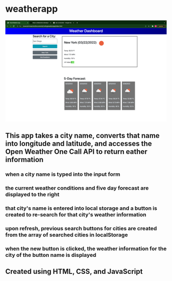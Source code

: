 # weatherapp
![Screenshot of application](/assets/Images/weatherapp.png)
## This app takes a city name, converts that name into longitude and latitude, and accesses the Open Weather One Call API to return eather information

### when a city name is typed into the input form
### the current weather conditions and five day forecast are displayed to the right
### that city's name is entered into local storage and a button is created to re-search for that city's weather information
### upon refresh, previous search buttons for cities are created from the array of searched cities in localStorage
### when the new button is clicked, the weather information for the city of the button name is displayed

## Created using HTML, CSS, and JavaScript
